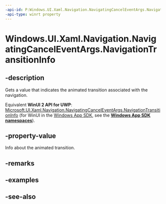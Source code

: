 ```yaml
---
-api-id: P:Windows.UI.Xaml.Navigation.NavigatingCancelEventArgs.NavigationTransitionInfo
-api-type: winrt property
---
```


<!-- Property syntax
public Windows.UI.Xaml.Media.Animation.NavigationTransitionInfo NavigationTransitionInfo { get; }
-->

# Windows.UI.Xaml.Navigation.NavigatingCancelEventArgs.NavigationTransitionInfo

## -description
Gets a value that indicates the animated transition associated with the navigation.

Equivalent **WinUI 2 API for UWP**: [Microsoft.UI.Xaml.Navigation.NavigatingCancelEventArgs.NavigationTransitionInfo](/windows/winui/api/microsoft.ui.xaml.navigation.navigatingcanceleventargs.navigationtransitioninfo) (for WinUI in the [Windows App SDK](/windows/apps/windows-app-sdk/), see the **[Windows App SDK namespaces](/windows/windows-app-sdk/api/winrt/)**).

## -property-value
Info about the animated transition.

## -remarks

## -examples

## -see-also
